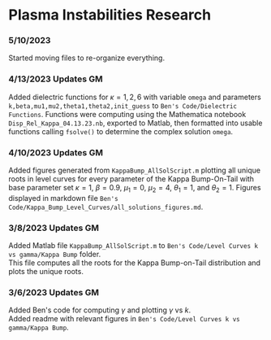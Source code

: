# Plasma Instabilities Research
### 5/10/2023
Started moving files to re-organize everything.

### 4/13/2023 Updates GM
Added dielectric functions for $\kappa=1,2,6$ with variable `omega` and parameters `k,beta,mu1,mu2,theta1,theta2,init_guess` to `Ben's Code/Dielectric Functions`. Functions were computing using the Mathematica notebook `Disp_Rel_Kappa_04.13.23.nb`, exported to Matlab, then formatted into usable functions calling `fsolve()` to determine the complex solution `omega`. 

### 4/10/2023 Updates GM
Added figures generated from `KappaBump_AllSolScript.m` plotting all unique roots in level curves for every parameter of the Kappa Bump-On-Tail with base parameter set $\kappa=1$, $\beta=0.9$, $\mu_1=0$, $\mu_2=4$, $\theta_1=1$, and $\theta_2=1$. Figures displayed in markdown file `Ben's Code/Kappa_Bump_Level_Curves/all_solutions_figures.md`.

### 3/8/2023 Updates GM
Added Matlab file `KappaBump_AllSolScript.m` to `Ben's Code/Level Curves k vs gamma/Kappa Bump` folder.  
This file computes all the roots for the Kappa Bump-on-Tail distribution and plots the unique roots.

### 3/6/2023 Updates GM
Added Ben's code for computing $\gamma$ and plotting $\gamma$ vs $k$.   
Added readme with relevant figures in `Ben's Code/Level Curves k vs gamma/Kappa Bump`.
